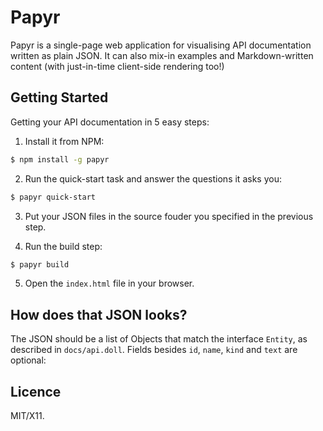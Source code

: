 Papyr
=====

Papyr is a single-page web application for visualising API documentation
written as plain JSON. It can also mix-in examples and Markdown-written
content (with just-in-time client-side rendering too!)


## Getting Started

Getting your API documentation in 5 easy steps:

1) Install it from NPM:

```bash
$ npm install -g papyr
```

2) Run the quick-start task and answer the questions it asks you:

```bash
$ papyr quick-start
```

3) Put your JSON files in the source fouder you specified in the
previous step.

4) Run the build step:

```bash
$ papyr build
```

5) Open the `index.html` file in your browser.


## How does that JSON looks?

The JSON should be a list of Objects that match the interface
`Entity`, as described in `docs/api.doll`. Fields besides
`id`, `name`, `kind` and `text` are optional:


## Licence

MIT/X11.

